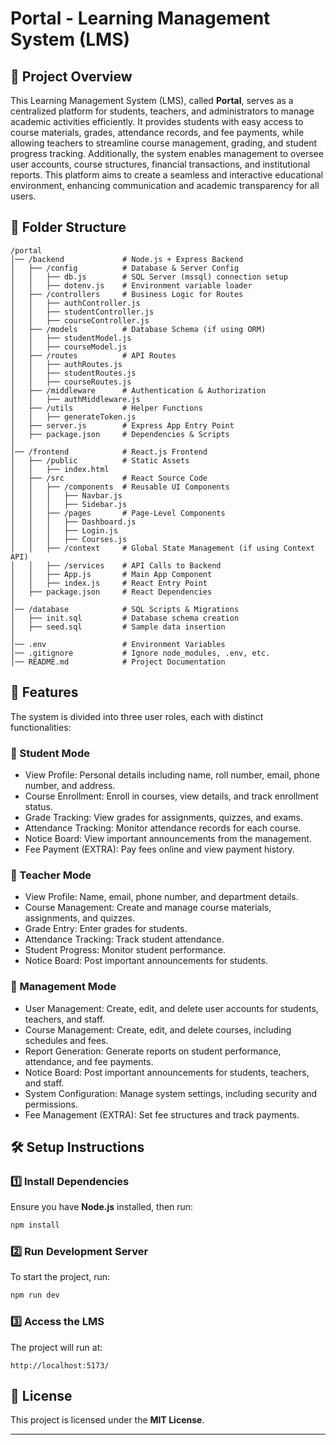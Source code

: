 # Portal - Learning Management System (LMS)

## 📌 Project Overview

This Learning Management System (LMS), called **Portal**, serves as a centralized platform for students, teachers, and administrators to manage academic activities efficiently. It provides students with easy access to course materials, grades, attendance records, and fee payments, while allowing teachers to streamline course management, grading, and student progress tracking. Additionally, the system enables management to oversee user accounts, course structures, financial transactions, and institutional reports. This platform aims to create a seamless and interactive educational environment, enhancing communication and academic transparency for all users.

## 📂 Folder Structure

```
/portal
│── /backend             # Node.js + Express Backend
│   ├── /config          # Database & Server Config
│   │   ├── db.js        # SQL Server (mssql) connection setup
│   │   ├── dotenv.js    # Environment variable loader
│   ├── /controllers     # Business Logic for Routes
│   │   ├── authController.js
│   │   ├── studentController.js
│   │   ├── courseController.js
│   ├── /models          # Database Schema (if using ORM)
│   │   ├── studentModel.js
│   │   ├── courseModel.js
│   ├── /routes          # API Routes
│   │   ├── authRoutes.js
│   │   ├── studentRoutes.js
│   │   ├── courseRoutes.js
│   ├── /middleware      # Authentication & Authorization
│   │   ├── authMiddleware.js
│   ├── /utils           # Helper Functions
│   │   ├── generateToken.js
│   ├── server.js        # Express App Entry Point
│   ├── package.json     # Dependencies & Scripts
│
│── /frontend            # React.js Frontend
│   ├── /public          # Static Assets
│   │   ├── index.html
│   ├── /src             # React Source Code
│   │   ├── /components  # Reusable UI Components
│   │   │   ├── Navbar.js
│   │   │   ├── Sidebar.js
│   │   ├── /pages       # Page-Level Components
│   │   │   ├── Dashboard.js
│   │   │   ├── Login.js
│   │   │   ├── Courses.js
│   │   ├── /context     # Global State Management (if using Context API)
│   │   ├── /services    # API Calls to Backend
│   │   ├── App.js       # Main App Component
│   │   ├── index.js     # React Entry Point
│   ├── package.json     # React Dependencies
│
│── /database            # SQL Scripts & Migrations
│   ├── init.sql         # Database schema creation
│   ├── seed.sql         # Sample data insertion
│
│── .env                 # Environment Variables
│── .gitignore           # Ignore node_modules, .env, etc.
│── README.md            # Project Documentation
```

## 🚀 Features

The system is divided into three user roles, each with distinct functionalities:

### 🔹 Student Mode

- View Profile: Personal details including name, roll number, email, phone number, and address.
- Course Enrollment: Enroll in courses, view details, and track enrollment status.
- Grade Tracking: View grades for assignments, quizzes, and exams.
- Attendance Tracking: Monitor attendance records for each course.
- Notice Board: View important announcements from the management.
- Fee Payment (EXTRA): Pay fees online and view payment history.

### 🔹 Teacher Mode

- View Profile: Name, email, phone number, and department details.
- Course Management: Create and manage course materials, assignments, and quizzes.
- Grade Entry: Enter grades for students.
- Attendance Tracking: Track student attendance.
- Student Progress: Monitor student performance.
- Notice Board: Post important announcements for students.

### 🔹 Management Mode

- User Management: Create, edit, and delete user accounts for students, teachers, and staff.
- Course Management: Create, edit, and delete courses, including schedules and fees.
- Report Generation: Generate reports on student performance, attendance, and fee payments.
- Notice Board: Post important announcements for students, teachers, and staff.
- System Configuration: Manage system settings, including security and permissions.
- Fee Management (EXTRA): Set fee structures and track payments.

## 🛠️ Setup Instructions

### 1️⃣ Install Dependencies

Ensure you have **Node.js** installed, then run:

```sh
npm install
```

### 2️⃣ Run Development Server

To start the project, run:

```sh
npm run dev
```

### 3️⃣ Access the LMS

The project will run at:

```
http://localhost:5173/
```

## 📜 License

This project is licensed under the **MIT License**.

---

